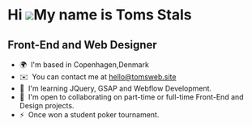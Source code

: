Hi ![](https://user-images.githubusercontent.com/18350557/176309783-0785949b-9127-417c-8b55-ab5a4333674e.gif)My name is Toms Stals
==================================================================================================================================

Front-End and Web Designer
--------------------------------

*   🌍  I'm based in Copenhagen,Denmark
*   ✉️  You can contact me at [hello@tomsweb.site](mailto:hello@tomsweb.site)
*   🧠  I'm learning JQuery, GSAP and Webflow Development.
*   🤝  I'm open to collaborating on part-time or full-time Front-End and Design projects.
*   ⚡  Once won a student poker tournament.

<!---
ph4ntom5/ph4ntom5 is a ✨ special ✨ repository because its `README.md` (this file) appears on your GitHub profile.
You can click the Preview link to take a look at your changes.
--->
